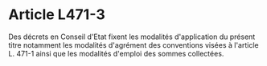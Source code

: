 # Article L471-3

Des décrets en Conseil d'Etat fixent les modalités d'application du présent titre notamment les modalités d'agrément des conventions visées à l'article L. 471-1 ainsi que les modalités d'emploi des sommes collectées.